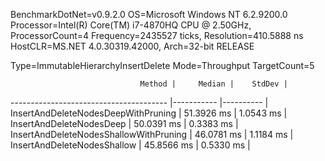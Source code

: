 BenchmarkDotNet=v0.9.2.0
OS=Microsoft Windows NT 6.2.9200.0
Processor=Intel(R) Core(TM) i7-4870HQ CPU @ 2.50GHz, ProcessorCount=4
Frequency=2435527 ticks, Resolution=410.5888 ns
HostCLR=MS.NET 4.0.30319.42000, Arch=32-bit RELEASE

Type=ImmutableHierarchyInsertDelete  Mode=Throughput  TargetCount=5  

                                 Method |     Median |    StdDev |
--------------------------------------- |----------- |---------- |
    InsertAndDeleteNodesDeepWithPruning | 51.3926 ms | 1.0543 ms |
               InsertAndDeleteNodesDeep | 50.0391 ms | 0.3383 ms |
 InsertAndDeleteNodesShallowWithPruning | 46.0781 ms | 1.1184 ms |
            InsertAndDeleteNodesShallow | 45.8566 ms | 0.5330 ms |
